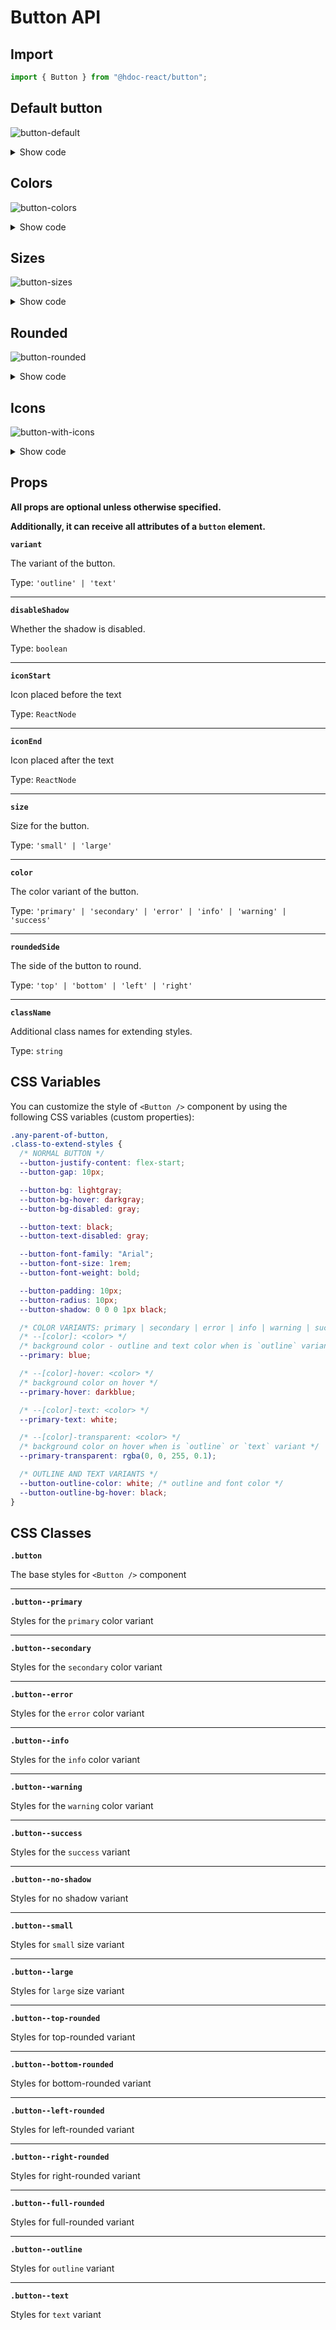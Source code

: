 # Button API

## Import

```js
import { Button } from "@hdoc-react/button";
```

## Default button

![button-default](https://github.com/Hdoc1509/react-components/assets/72316111/4330ca24-691e-43c1-aa51-3473a60038c6)

<details>
  <summary>Show code</summary>

```js
import * as React from "react";
import { Button } from "@hdoc-react/button";

export default function ButtonDefault() {
  return (
    <>
      <Button />
      <Button variant="outline" />
      <Button variant="text" />
      <Button disabled>Disabled</Button>
    </>
  );
}
```

</details>

## Colors

![button-colors](https://github.com/Hdoc1509/react-components/assets/72316111/83d7217f-fbd7-44ce-b8c8-fcfd5f462a1a)

<details>
  <summary>Show code</summary>

```js
import * as React from "react";
import { Button } from "@hdoc-react/button";

const colors = ["primary", "secondary", "error", "info", "warning", "success"];

export default function ButtonColors() {
  return (
    <>
      {colors.map((color) => (
        <>
          <Button key={`button-${color}-default`} color={color} />
          <Button
            key={`button-${color}-outline`}
            color={color}
            variant="outline"
          />
          <Button key={`button-${color}-text`} color={color} variant="text" />
        </>
      ))}
    </>
  );
}
```

</details>

## Sizes

![button-sizes](https://github.com/Hdoc1509/react-components/assets/72316111/670c036c-0b0d-4d3b-ba01-e9d6261aaf27)

<details>
  <summary>Show code</summary>

```js
import * as React from "react";
import { Button } from "@hdoc-react/button";

export default function ButtonSizes() {
  return (
    <>
      <Button color="primary" size="small">
        Small
      </Button>
      <Button color="primary" />
      <Button color="primary" size="large">
        Large
      </Button>
    </>
  );
}
```

</details>

## Rounded

![button-rounded](https://github.com/Hdoc1509/react-components/assets/72316111/3aed7537-c02f-4128-a870-4d3b6e2988a7)

<details>
  <summary>Show code</summary>

```js
import * as React from "react";
import { Button } from "@hdoc-react/button";

export default function ButtonRounded() {
  return (
    <>
      <Button color="secondary" roundedSide="top">
        Top rounded
      </Button>
      <Button color="secondary" roundedSide="bottom">
        Bottom rounded
      </Button>
      <Button color="secondary" roundedSide="left">
        Left rounded
      </Button>
      <Button color="secondary" roundedSide="right">
        Right rounded
      </Button>
      <Button color="secondary" fullRounded>
        Full rounded
      </Button>
    </>
  );
}
```

</details>

## Icons

![button-with-icons](https://github.com/Hdoc1509/react-components/assets/72316111/58ac1cb7-da86-4641-9839-9da923dfcca8)

<details>
  <summary>Show code</summary>

```js
import * as React from "react";
import { Button } from "@hdoc-react/button";
import { Icon } from "@hdoc-react/material-icons";

export default function ButtonWithIcons() {
  return (
    <>
      <Button color="error" iconStart={<Icon name="delete" />}>
        Delete
      </Button>
      <Button color="error" iconEnd={<Icon name="delete" />}>
        Delete
      </Button>
      <Button color="error" variant="outline" iconStart={<Icon name="close" />}>
        Close
      </Button>
      <Button color="error" variant="outline" iconEnd={<Icon name="close" />}>
        Close
      </Button>
      <Button
        color="error"
        variant="outline"
        iconStart={<Icon name="favorite" />}
      >
        Favorite
      </Button>
      <Button
        color="error"
        variant="outline"
        iconEnd={<Icon name="favorite" />}
      >
        Favorite
      </Button>
    </>
  );
}
```

</details>

## Props

**All props are optional unless otherwise specified.**

**Additionally, it can receive all attributes of a `button` element.**

**`variant`**

The variant of the button.

Type: `'outline' | 'text'`

---

**`disableShadow`**

Whether the shadow is disabled.

Type: `boolean`

---

**`iconStart`**

Icon placed before the text

Type: `ReactNode`

---

**`iconEnd`**

Icon placed after the text

Type: `ReactNode`

---

**`size`**

Size for the button.

Type: `'small' | 'large'`

---

**`color`**

The color variant of the button.

Type: `'primary' | 'secondary' | 'error' | 'info' | 'warning' | 'success'`

---

**`roundedSide`**

The side of the button to round.

Type: `'top' | 'bottom' | 'left' | 'right'`

---

**`className`**

Additional class names for extending styles.

Type: `string`

## CSS Variables

You can customize the style of `<Button />` component by using the following CSS
variables (custom properties):

```css
.any-parent-of-button,
.class-to-extend-styles {
  /* NORMAL BUTTON */
  --button-justify-content: flex-start;
  --button-gap: 10px;

  --button-bg: lightgray;
  --button-bg-hover: darkgray;
  --button-bg-disabled: gray;

  --button-text: black;
  --button-text-disabled: gray;

  --button-font-family: "Arial";
  --button-font-size: 1rem;
  --button-font-weight: bold;

  --button-padding: 10px;
  --button-radius: 10px;
  --button-shadow: 0 0 0 1px black;

  /* COLOR VARIANTS: primary | secondary | error | info | warning | success */
  /* --[color]: <color> */
  /* background color - outline and text color when is `outline` variant */
  --primary: blue;

  /* --[color]-hover: <color> */
  /* background color on hover */
  --primary-hover: darkblue;

  /* --[color]-text: <color> */
  --primary-text: white;

  /* --[color]-transparent: <color> */
  /* background color on hover when is `outline` or `text` variant */
  --primary-transparent: rgba(0, 0, 255, 0.1);

  /* OUTLINE AND TEXT VARIANTS */
  --button-outline-color: white; /* outline and font color */
  --button-outline-bg-hover: black;
}
```

## CSS Classes

**`.button`**

The base styles for `<Button />` component

---

**`.button--primary`**

Styles for the `primary` color variant

---

**`.button--secondary`**

Styles for the `secondary` color variant

---

**`.button--error`**

Styles for the `error` color variant

---

**`.button--info`**

Styles for the `info` color variant

---

**`.button--warning`**

Styles for the `warning` color variant

---

**`.button--success`**

Styles for the `success` variant

---

**`.button--no-shadow`**

Styles for no shadow variant

---

**`.button--small`**

Styles for `small` size variant

---

**`.button--large`**

Styles for `large` size variant

---

**`.button--top-rounded`**

Styles for top-rounded variant

---

**`.button--bottom-rounded`**

Styles for bottom-rounded variant

---

**`.button--left-rounded`**

Styles for left-rounded variant

---

**`.button--right-rounded`**

Styles for right-rounded variant

---

**`.button--full-rounded`**

Styles for full-rounded variant

---

**`.button--outline`**

Styles for `outline` variant

---

**`.button--text`**

Styles for `text` variant
